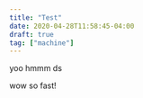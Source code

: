 ```yaml
---
title: "Test"
date: 2020-04-28T11:58:45-04:00
draft: true
tag: ["machine"]
---
```




yoo hmmm
ds

wow so fast!

